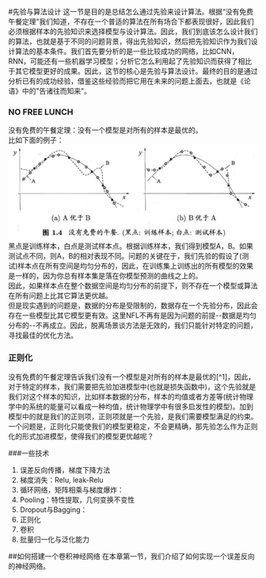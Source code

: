 #先验与算法设计
这一节是目的是总结怎么通过先验来设计算法。根据“没有免费午餐定理”我们知道，不存在一个普适的算法在所有场合下都表现很好，因此我们必须根据样本的先验知识来选择模型与设计算法。因此，我们到底该怎么设计我们的算法，也就是基于不同的问题背景，得出先验知识，然后把先验知识作为我们设计算法的基本条件。我们首先要分析的是一些比较成功的网络，比如CNN，RNN，可能还有一些机器学习模型；分析它怎么利用起了先验知识而获得了相比于其它模型更好的成果。因此，这节的核心是先验与算法设计。最终的目的是通过分析已有的成功经验，借鉴这些经验而把它用在未来的问题上面去，也就是《论语》中的"告诸往而知来"。  
### NO FREE LUNCH
没有免费的午餐定理：没有一个模型是对所有的样本是最优的。  
比如下面的例子：  
![](/assets/NO_FREE_LUNCH.png)  
黑点是训练样本，白点是测试样本点。根据训练样本，我们得到模型A，B。如果测试点不同，则A，B的相对表现不同。问题的关键在于，我们先验的假设了\(测试\)样本点在所有空间是均匀分布的，因此，在训练集上训练出的所有模型的效果是一样的，因为你总有样本集是落在你模型预测的曲线之上的。  
因此，如果样本点在整个数据空间是均匀分布的前提下，则不存在一个模型或算法在所有问题上比其它算法更优越。  
但是现实遇到的问题是，数据的分布是受限制的，数据存在一个先验分布，因此会存在一些模型比其它模型更有效。这里NFL不再有是因为问题的前提--数据是均匀分布的--不再成立。因此，脱离场景谈方法是无效的，我们只能针对特定的问题，寻找最佳的优化方法。

### 正则化

没有免费的午餐定理告诉我们没有一个模型是对所有的样本是最优的[^1]，因此，对于特定的样本，我们需要把先验加进模型中\(也就是损失函数中\)，这个先验就是我们对这个样本的知识，比如样本数据的分布，样本的均值或者方差等\(统计物理学中的系统的能量可以看成一种均值，统计物理学中有很多启发性的模型\)。加到模型中的就是我们的正则项，正则项就是一个先验，是我们需要模型满足的约束。  
一个问题是，正则化只能使我们的模型更稳定，不会更精确，那先验怎么作为正则化的形式加进模型，使得我们的模型更优越呢？  

###一些技术
1. 误差反向传播，梯度下降方法
2. 梯度消失：Relu, leak-Relu
3. 循环网络，矩阵相乘与梯度爆炸： 
4. Pooling：特性提取，几何变换不变性  
5. Dropout与Bagging：  
6. 正则化  
7. 卷积  
8. 批量归一化与泛化能力  

##如何搭建一个卷积神经网络
在本章第一节，我们介绍了如何实现一个误差反向的神经网络。  


